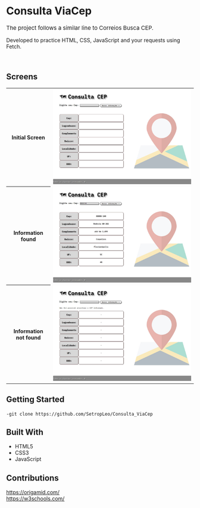 <h1>Consulta ViaCep</h1>

<p style="font-size:15px;">The project follows a similar line to Correios Busca CEP.</p>
<p>Developed to practice HTML, CSS, JavaScript and your requests using Fetch.</p>
<br>

<h2>Screens</h2>
<table>
<tr>
<th>Initial Screen</th>
<td><img src="./imgs/Screen-Clear.jpg"/></td>
</tr>
<tr>
<th>Information found</th>
<td><img src="./imgs/Screen-Info.jpg"/></td>
</tr>
<tr>
<th>Information not found</th>
<td><img src="./imgs/Screen-Info-Not.jpg"/></td>
</tr>
</table>

<h2>Getting Started</h2>
<pre>
<code>-git clone https://github.com/SetropLeo/Consulta_ViaCep</code>
</pre>

<h2>Built With</h2>
<ul>
<li>HTML5</li>
<li>CSS3</li>
<li>JavaScript</li>
</ul>

<h2>Contributions</h2>
<a href="Origamid">https://origamid.com/</a>
<br>
<a href="W3Schools">https://w3schools.com/</a> 
